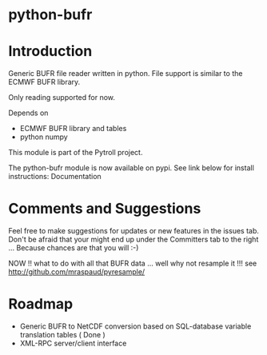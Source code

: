 python-bufr
===========

Introduction
============

Generic BUFR file reader written in python. File support is similar to the ECMWF BUFR library.

Only reading supported for now.

Depends on

 * ECMWF BUFR library and tables
 * python numpy 

This module is part of the Pytroll project.

The python-bufr module is now available on pypi. See link below for install instructions: Documentation

Comments and Suggestions
========================

Feel free to make suggestions for updates or new features in the issues tab. Don't be afraid that your might end up under the Committers tab to the right ... Because chances are that you will :-)

NOW !! what to do with all that BUFR data ... well why not resample it !!! see http://github.com/mraspaud/pyresample/

Roadmap
=======

 * Generic BUFR to NetCDF conversion based on SQL-database variable translation tables ( Done )
 * XML-RPC server/client interface 